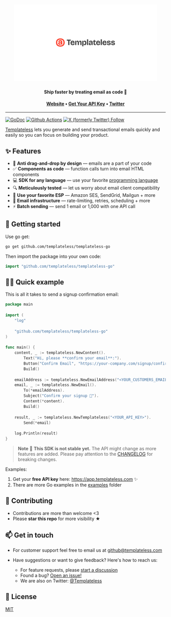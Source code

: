 <h1 align="center">
  <a href="https://templateless.com/">
    <img src="templateless.webp" alt="Templateless" width="450px">
  </a>
  <br />
</h1>

<p align="center">
  <b>Ship faster by treating email as code 🚀</b> <br />
</p>

<h4 align="center">
  <a href="https://templateless.com/">Website</a> &bull;
  <a href="https://app.templateless.com/">Get Your API Key</a> &bull;
  <a href="https://twitter.com/templateless">Twitter</a>
</h4>

---

[![GoDoc](https://godoc.org/github.com/templateless/templateless-go?status.svg)](https://godoc.org/github.com/templateless/templateless-go)
[![Github Actions](https://img.shields.io/github/actions/workflow/status/templateless/templateless-go/tests.yml)](https://github.com/templateless/templateless-go/actions)
[![X (formerly Twitter) Follow](https://img.shields.io/twitter/follow/Templateless)](https://twitter.com/templateless)

[Templateless](https://templateless.com) lets you generate and send transactional emails quickly and easily so you can focus on building your product.

## ✨ Features

- 👋 **Anti drag-and-drop by design** — emails are a part of your code
- ✅ **Components as code** — function calls turn into email HTML components
- 💻 **SDK for any language** — use your favorite [programming language](https://github.com/orgs/templateless/repositories)
- 🔍 **Meticulously tested** — let us worry about email client compatibility
- 💌 **Use your favorite ESP** — Amazon SES, SendGrid, Mailgun + more
- 💪 **Email infrastructure** — rate-limiting, retries, scheduling + more
- ⚡ **Batch sending** — send 1 email or 1,000 with one API call

## 🚀 Getting started

Use go get:

```bash
go get github.com/templateless/templateless-go
```

Then import the package into your own code:

```go
import "github.com/templateless/templateless-go"
```

## 👩‍💻 Quick example

This is all it takes to send a signup confirmation email:

```go
package main

import (
	"log"

	"github.com/templateless/templateless-go"
)

func main() {
	content, _ := templateless.NewContent().
		Text("Hi, please **confirm your email**:").
		Button("Confirm Email", "https://your-company.com/signup/confirm?token=XYZ").
		Build()

	emailAddress := templateless.NewEmailAddress("<YOUR_CUSTOMERS_EMAIL_ADDRESS>")
	email, _ := templateless.NewEmail().
		To(*emailAddress).
		Subject("Confirm your signup 👋").
		Content(*content).
		Build()

	result, _ := templateless.NewTemplateless("<YOUR_API_KEY>").
		Send(*email)

	log.Println(result)
}
```

> **Note**
> 🚧 **This SDK is not stable yet.** The API might change as more features are added. Please pay attention to the [CHANGELOG](CHANGELOG.md) for breaking changes.

Examples:

1. Get your **free API key** here: <https://app.templateless.com> ✨
1. There are more Go examples in the [examples](examples) folder

## 🤝 Contributing

- Contributions are more than welcome <3
- Please **star this repo** for more visibility ★

## 📫 Get in touch

- For customer support feel free to email us at [github@templateless.com](mailto:github@templateless.com)

- Have suggestions or want to give feedback? Here's how to reach us:

    - For feature requests, please [start a discussion](https://github.com/templateless/templateless-go/discussions)
    - Found a bug? [Open an issue!](https://github.com/templateless/templateless-go/issues)
    - We are also on Twitter: [@Templateless](https://twitter.com/templateless)

## 🍻 License

[MIT](LICENSE)